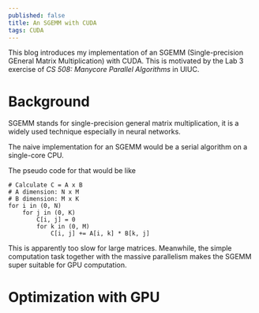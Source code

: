 ```yaml
---
published: false
title: An SGEMM with CUDA 
tags: CUDA
---
```


This blog introduces my implementation of an SGEMM (Single-precision 
GEneral Matrix Multiplication) with CUDA. This is motivated by the Lab 3 exercise of 
*CS 508: Manycore Parallel Algorithms* in UIUC.

# Background
SGEMM stands for single-precision general matrix multiplication, it is a widely used 
technique especially in neural networks.

The naive implementation for an SGEMM would be a serial algorithm on a single-core 
CPU. 

The pseudo code for that would be like 

```
# Calculate C = A x B
# A dimension: N x M 
# B dimension: M x K
for i in (0, N)
    for j in (0, K)
        C[i, j] = 0
        for k in (0, M)
            C[i, j] += A[i, k] * B[k, j]
```

This is apparently too slow for large matrices. Meanwhile, the simple computation 
task together with the massive parallelism makes the SGEMM super suitable for
GPU computation. 

# Optimization with GPU
